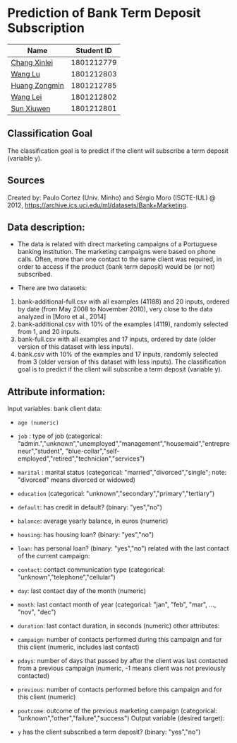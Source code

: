 # Prediction of Bank Term Deposit Subscription

|     Name    | Student ID |
|-------------| ---------- | 
|[Chang Xinlei](https://github.com/Johnxinlei)| 1801212779 | 
|[Wang  Lu](https://github.com/wltll)| 1801212803 |
|[Huang Zongmin](https://github.com/dylanhzm)| 1801212785 |
|[Wang Lei](https://github.com/wlfengwuhen)| 1801212802 |
|[Sun Xiuwen](https://github.com/Sunlalaa)| 1801212801 |

## Classification Goal
The classification goal is to predict if the client will subscribe a term deposit (variable y).

## Sources
   Created by: Paulo Cortez (Univ. Minho) and Sérgio Moro (ISCTE-IUL) @ 2012,  https://archive.ics.uci.edu/ml/datasets/Bank+Marketing.
   


## Data description:

   * The data is related with direct marketing campaigns of a Portuguese banking institution. 
     The marketing campaigns were based on phone calls. Often, more than one contact to the same client was required, 
     in order to access if the product (bank term deposit) would be (or not) subscribed. 

   * There are two datasets: 

   1) bank-additional-full.csv with all examples (41188) and 20 inputs, ordered by date (from May 2008 to November 2010), very close to        the data analyzed in [Moro et al., 2014]
   2) bank-additional.csv with 10% of the examples (4119), randomly selected from 1, and 20 inputs.
   3) bank-full.csv with all examples and 17 inputs, ordered by date (older version of this dataset with less inputs).
   4) bank.csv with 10% of the examples and 17 inputs, randomly selected from 3 (older version of this dataset with less inputs).
   The classification goal is to predict if the client will subscribe a term deposit (variable y).


## Attribute information:

   Input variables:
   bank client data:
   
   - `age (numeric)`
   
   - `job` : type of job (categorical: "admin.","unknown","unemployed","management","housemaid","entrepreneur","student",
                                       "blue-collar","self-employed","retired","technician","services") 
                                       
   - `marital` : marital status (categorical: "married","divorced","single"; note: "divorced" means divorced or widowed)
   
   - `education` (categorical: "unknown","secondary","primary","tertiary")
   
   - `default`: has credit in default? (binary: "yes","no")
   
   - `balance`: average yearly balance, in euros (numeric) 
   
   - `housing`: has housing loan? (binary: "yes","no")
   
   - `loan`: has personal loan? (binary: "yes","no") related with the last contact of the current campaign:
       
   - `contact`: contact communication type (categorical: "unknown","telephone","cellular") 
   
  - `day`: last contact day of the month (numeric)
  
  - `month`: last contact month of year (categorical: "jan", "feb", "mar", ..., "nov", "dec")
  
  - `duration`: last contact duration, in seconds (numeric)
       other attributes:
       
  - `campaign`: number of contacts performed during this campaign and for this client (numeric, includes last contact)
  
  - `pdays`: number of days that passed by after the client was last contacted from a previous campaign (numeric, -1 means client was          not previously contacted)
  
  - `previous`: number of contacts performed before this campaign and for this client (numeric)
  
  - `poutcome`: outcome of the previous marketing campaign (categorical: "unknown","other","failure","success")
       Output variable (desired target):
       
  - `y` has the client subscribed a term deposit? (binary: "yes","no")
  

